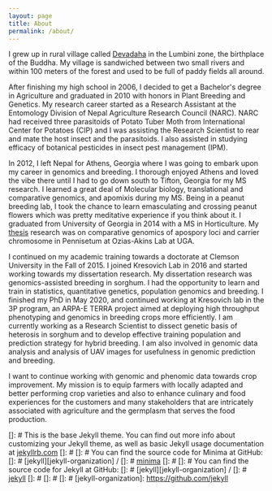 ```yaml
---
layout: page
title: About
permalink: /about/
---
```


I grew up in rural village called [Devadaha](https://en.wikipedia.org/wiki/Devdaha) in the Lumbini zone, the birthplace of the Buddha. My village is sandwiched between two small rivers and within 100 meters of the forest and used to be full of paddy fields all around. 

After finishing my high school in 2006, I decided to get a Bachelor's degree in Agriculture and graduated in 2010 with honors in Plant Breeding and Genetics. My research career started as a Research Assistant at the Entomology Division of Nepal Agriculture Research Council (NARC). NARC had received three parasitoids of Potato Tuber Moth from International Center for Potatoes (CIP) and I was assisting the Research Scientist to rear and mate the host insect and the parasitoids. I also assisted in studying efficacy of botanical pesticides in insect pest management (IPM).

In 2012, I left Nepal for Athens, Georgia where I was going to embark upon my career in genomics and breeding. I thorough enjoyed Athens and loved the vibe there until I had to go down south to Tifton, Georgia for my MS research. I learned a great deal of Molecular biology, translational and comparative genomics, and apomixis during my MS. Being in a peanut breeding lab, I took the chance to learn emasculating and crossing peanut flowers which was pretty meditative experience if you think about it. I graduated from University of Georgia in 2014 with a MS in Horticulture. My [thesis](https://athenaeum.libs.uga.edu/handle/10724/31504) research was on comparative genomics of apospory loci and carrier chromosome in Pennisetum at Ozias-Akins Lab at UGA.

I continued on my academic training towards a doctorate at Clemson University in the Fall of 2015. I joined Kresovich Lab in 2016 and started working towards my dissertation research. My dissertation research was genomics-assisted breeding in sorghum. I had the opportunity to learn and train in statistics, quantitative genetics, population genomics and breeding. I finished my PhD in May 2020, and continued working at Kresovich lab in the 3P program, an ARPA-E TERRA project aimed at deploying high throughput phenotyping and genomics in breeding crops more efficiently. I am currently working as a Research Scientist to dissect genetic basis of heterosis in sorghum and to develop effective training population and prediction strategy for hybrid breeding. I am also involved in genomic data analysis and analysis of UAV images for usefulness in genomic prediction and breeding.

I want to continue working with genomic and phenomic data towards crop improvement. My mission is to equip farmers with locally adapted and better performing crop varieties and also to enhance culinary and food experiences for the customers and many stakeholders that are intricately associated with agriculture and the germplasm that serves the food production.

[]: # This is the base Jekyll theme. You can find out more info about customizing your Jekyll theme, as well as basic Jekyll usage documentation at [jekyllrb.com](https://jekyllrb.com/)
[]: # 
[]: # You can find the source code for Minima at GitHub:
[]: # [jekyll][jekyll-organization] /
[]: # [minima](https://github.com/jekyll/minima)
[]: # 
[]: # You can find the source code for Jekyll at GitHub:
[]: # [jekyll][jekyll-organization] /
[]: # [jekyll](https://github.com/jekyll/jekyll)
[]: # 
[]: # 
[]: # [jekyll-organization]: https://github.com/jekyll
